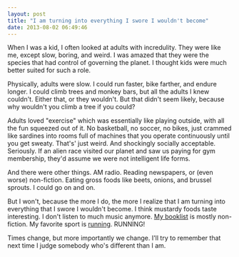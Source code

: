 ```yaml
---
layout: post
title: "I am turning into everything I swore I wouldn't become"
date: 2013-08-02 06:49:46
---
```


<p class="p1">
  When I was a kid, I often looked at adults with incredulity. They were like me, except slow, boring, and weird. I was amazed that they were the species that had control of governing the planet. I thought kids were much better suited for such a role.
</p>

<p class="p1">
  Physically, adults were slow. I could run faster, bike farther, and endure longer. I could climb trees and monkey bars, but all the adults I knew couldn't. Either that, or they wouldn't. But that didn't seem likely, because why wouldn't you climb a tree if you could?
</p>

<p class="p1">
  Adults loved "exercise" which was essentially like playing outside, with all the fun squeezed out of it. No basketball, no soccer, no bikes, just crammed like sardines into rooms full of machines that you operate continuously until you get sweaty. That's' just weird. And shockingly socially acceptable. Seriously. If an alien race visited our planet and saw us paying for gym membership, they'd assume we were not intelligent life forms.
</p>

<p class="p1">
  And there were other things. AM radio. Reading newspapers, or (even worse) non-fiction. Eating gross foods like beets, onions, and brussel sprouts. I could go on and on.
</p>

<p class="p2">
  But I won't, because the more I do, the more I realize that I am turning into everything that I swore I wouldn't become. I think mustardy foods taste interesting. I don't listen to much music anymore. <a href="http://bryanbraun.com/books" target="_blank" title="Bryan's Booklist">My booklist</a> is mostly non-fiction. My favorite sport is <a href="http://bryanbraun.com/2012/09/03/why-i-run" target="_blank" title="Why I Run">running</a>. RUNNING!
</p>

<p class="p1">
  Times change, but more importantly we change. I'll try to remember that next time I judge somebody who's different than I am.
</p>